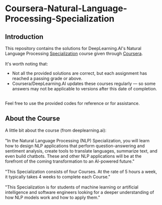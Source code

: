 # Coursera-Natural-Language-Processing-Specialization
## Introduction
This repository contains the solutions for DeepLearning.AI's Natural Language Processing [Specialization]([url](https://www.deeplearning.ai/courses/natural-language-processing-specialization/)) course given through [Coursera]([url](https://www.coursera.org/specializations/natural-language-processing?utm_source=deeplearningai&utm_medium=institutions&utm_campaign=WebsiteCoursesNLPTopButton)). <br />
<br />
It's worth noting that: <br />
- Not all the provided solutions are correct, but each assignment has reached a passing grade or above. <br />
- Coursera/DeepLearning.AI updates these courses regularly — so some answers may not be applicable to versions after this date of completion. <br />
<br />
Feel free to use the provided codes for reference or for assistance. 

## About the Course
A little bit about the course (from deeplearning.ai): <br />
<br />
"In the Natural Language Processing (NLP) Specialization, you will learn how to design NLP applications that perform question-answering and sentiment analysis, create tools to translate languages, summarize text, and even build chatbots. These and other NLP applications will be at the forefront of the coming transformation to an AI-powered future." <br />
<br />
"This Specialization consists of four Courses. At the rate of 5 hours a week, it typically takes 4 weeks to complete each Course." <br />
<br />
"This Specialization is for students of machine learning or artificial intelligence and software engineers looking for a deeper understanding of how NLP models work and how to apply them."

